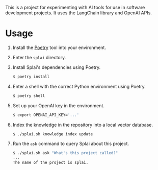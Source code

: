 This is a project for experimenting with AI tools for use in software
development projects. It uses the LangChain library and OpenAI APIs.

# Usage

1. Install the [Poetry](https://python-poetry.org/) tool into your
   environment.

2. Enter the `splai` directory.

3. Install Splai's dependencies using Poetry.
   ```bash
   $ poetry install
   ```

5. Enter a shell with the correct Python environment using Poetry.
   ```bash
   $ poetry shell
   ```

6. Set up your OpenAI key in the environment.
   ```bash
   $ export OPENAI_API_KEY='...'
   ```

6. Index the knowledge in the repository into a local vector database.
   ```bash
   $ ./splai.sh knowledge index update
   ```

7. Run the `ask` command to query Splai about this project.
   ```bash
   $ ./splai.sh ask "What's this project called?"
   ...
   The name of the project is splai.
   ```
